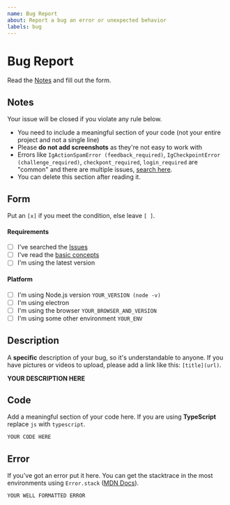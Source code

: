 ```yaml
---
name: Bug Report
about: Report a bug an error or unexpected behavior
labels: bug
---
```


# Bug Report

Read the [Notes](#notes) and fill out the form.

## Notes
Your issue will be closed if you violate any rule below.
 - You need to include a meaningful section of your code (not your entire project and not a single line)
 - Please **do not add screenshots** as they're not easy to work with
 - Errors like `IgActionSpamError (feedback_required)`, `IgCheckpointError (challenge_required)`, `checkpont_required`, `login_required`
    are "common" and there are multiple issues, [search here](https://github.com/dilame/instagram-private-api/issues).
 - You can delete this section after reading it.
 
## Form
Put an `[x]` if you meet the condition, else leave `[ ]`.
#### Requirements
 - [ ] I've searched the [Issues](https://github.com/dilame/instagram-private-api/issues)
 - [ ] I've read the [basic concepts](https://github.com/dilame/instagram-private-api#basic-concepts)
 - [ ] I'm using the latest version
#### Platform
 - [ ] I'm using Node.js version `YOUR_VERSION (node -v)`
 - [ ] I'm using electron
 - [ ] I'm using the browser `YOUR_BROWSER_AND_VERSION`
 - [ ] I'm using some other environment `YOUR_ENV`

## Description
A **specific** description of your bug, so it's understandable to anyone.
If you have pictures or videos to upload, please add a link like this: `[title](url)`.

**YOUR DESCRIPTION HERE**

## Code
Add a meaningful section of your code here. If you are using **TypeScript** replace `js` with `typescript`.

```js
YOUR CODE HERE
```

## Error
If you've got an error put it here.
You can get the stacktrace in the most environments using 
`Error.stack` ([MDN Docs](https://developer.mozilla.org/en-US/docs/Web/JavaScript/Reference/Global_Objects/Error/stack)).

```
YOUR WELL FORMATTED ERROR
```
